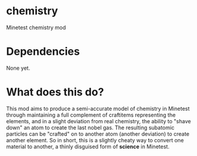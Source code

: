 # chemistry
Minetest chemistry mod
# Dependencies
None yet.
# What does this do?
This mod aims to produce a semi-accurate model of chemistry in Minetest through maintaining a full complement of craftitems representing the elements, and in a slight deviation from real chemistry, the ability to "shave down" an atom to create the last nobel gas. The resulting subatomic particles can be "crafted" on to another atom (another deviation) to create another element. So in short, this is a slightly cheaty way to convert one material to another, a thinly disguised form of **science** in Minetest.
